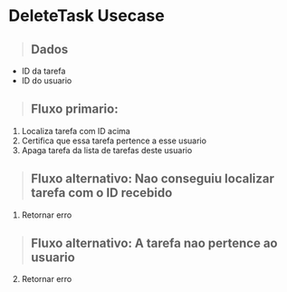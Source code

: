 # DeleteTask Usecase

> ## Dados
* ID da tarefa
* ID do usuario

> ## Fluxo primario:
1. Localiza tarefa com ID acima
2. Certifica que essa tarefa pertence a esse usuario
3. Apaga tarefa da lista de tarefas deste usuario

> ## Fluxo alternativo: Nao conseguiu localizar tarefa com o ID recebido
1. Retornar erro

> ## Fluxo alternativo: A tarefa nao pertence ao usuario
2. Retornar erro
